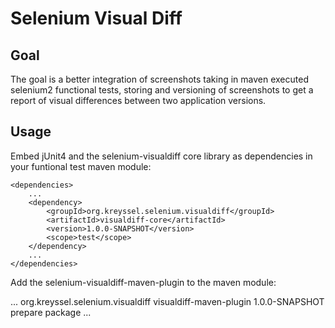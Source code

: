 Selenium Visual Diff
====================

Goal
----
The goal is a better integration of screenshots taking in maven executed selenium2
functional tests, storing and versioning of screenshots to get a report of visual differences
between two application versions.

Usage
-----
Embed jUnit4 and the selenium-visualdiff core library as dependencies in your funtional test maven module:

    <dependencies>
        ...
        <dependency>
            <groupId>org.kreyssel.selenium.visualdiff</groupId>
            <artifactId>visualdiff-core</artifactId>
            <version>1.0.0-SNAPSHOT</version>
            <scope>test</scope>
        </dependency>
        ...
    </dependencies>

Add the selenium-visualdiff-maven-plugin to the maven module:

<plugins>
    ...
    <plugin>
        <groupId>org.kreyssel.selenium.visualdiff</groupId>
        <artifactId>visualdiff-maven-plugin</artifactId>
        <version>1.0.0-SNAPSHOT</version>
        <executions>
            <execution>
                <goals>
                    <goal>prepare</goal>
                    <goal>package</goal>
                </goals>
            </execution>
        </executions>
    </plugin>
    ...